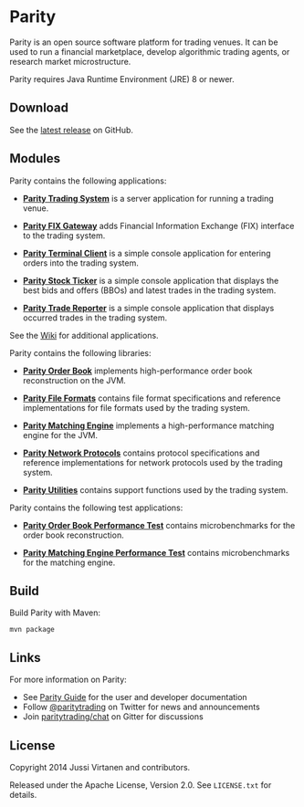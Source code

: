 Parity
======

Parity is an open source software platform for trading venues. It can be
used to run a financial marketplace, develop algorithmic trading agents,
or research market microstructure.

Parity requires Java Runtime Environment (JRE) 8 or newer.


Download
--------

See the [latest release][] on GitHub.

  [latest release]: https://github.com/paritytrading/parity/releases/latest


Modules
-------

Parity contains the following applications:

- [**Parity Trading System**](applications/system) is a server application for
  running a trading venue.

- [**Parity FIX Gateway**](applications/fix) adds Financial Information
  Exchange (FIX) interface to the trading system.

- [**Parity Terminal Client**](applications/client) is a simple console
  application for entering orders into the trading system.

- [**Parity Stock Ticker**](applications/ticker) is a simple console
  application that displays the best bids and offers (BBOs) and latest trades
  in the trading system.

- [**Parity Trade Reporter**](applications/reporter) is a simple console
  application that displays occurred trades in the trading system.

See the [Wiki][] for additional applications.

  [Wiki]: https://github.com/paritytrading/parity/wiki

Parity contains the following libraries:

- [**Parity Order Book**](libraries/book) implements high-performance order
  book reconstruction on the JVM.

- [**Parity File Formats**](libraries/file) contains file format
  specifications and reference implementations for file formats used by the
  trading system.

- [**Parity Matching Engine**](libraries/match) implements a high-performance
  matching engine for the JVM.

- [**Parity Network Protocols**](libraries/net) contains protocol
  specifications and reference implementations for network protocols used by
  the trading system.

- [**Parity Utilities**](libraries/util) contains support functions used by
  the trading system.

Parity contains the following test applications:

- [**Parity Order Book Performance Test**](tests/book-perf-test) contains
  microbenchmarks for the order book reconstruction.

- [**Parity Matching Engine Performance Test**](tests/match-perf-test)
  contains microbenchmarks for the matching engine.


Build
-----

Build Parity with Maven:

```
mvn package
```


Links
-----

For more information on Parity:

- See [Parity Guide](https://github.com/paritytrading/documentation) for the
  user and developer documentation
- Follow [@paritytrading](https://twitter.com/paritytrading) on Twitter for
  news and announcements
- Join [paritytrading/chat](https://gitter.im/paritytrading/chat) on Gitter
  for discussions


License
-------

Copyright 2014 Jussi Virtanen and contributors.

Released under the Apache License, Version 2.0. See `LICENSE.txt` for details.
